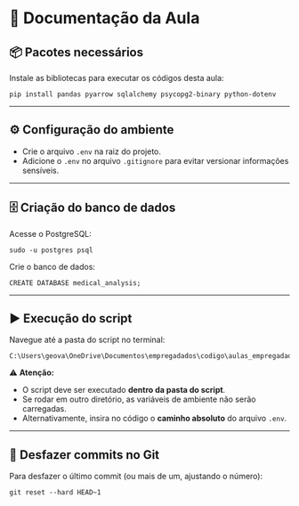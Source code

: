 # 📘 Documentação da Aula

## 📦 Pacotes necessários

Instale as bibliotecas para executar os códigos desta aula:

    pip install pandas pyarrow sqlalchemy psycopg2-binary python-dotenv

---

## ⚙️ Configuração do ambiente

- Crie o arquivo `.env` na raiz do projeto.  
- Adicione o `.env` no arquivo `.gitignore` para evitar versionar informações sensíveis.  

---

## 🗄️ Criação do banco de dados

Acesse o PostgreSQL:

    sudo -u postgres psql

Crie o banco de dados:

    CREATE DATABASE medical_analysis;

---

## ▶️ Execução do script

Navegue até a pasta do script no terminal:

    C:\Users\geova\OneDrive\Documentos\empregadados\codigo\aulas_empregadados\scripts\aula_1_banco>

⚠️ **Atenção:**  
- O script deve ser executado **dentro da pasta do script**.  
- Se rodar em outro diretório, as variáveis de ambiente não serão carregadas.  
- Alternativamente, insira no código o **caminho absoluto** do arquivo `.env`.

---

## 🔄 Desfazer commits no Git

Para desfazer o último commit (ou mais de um, ajustando o número):

    git reset --hard HEAD~1

